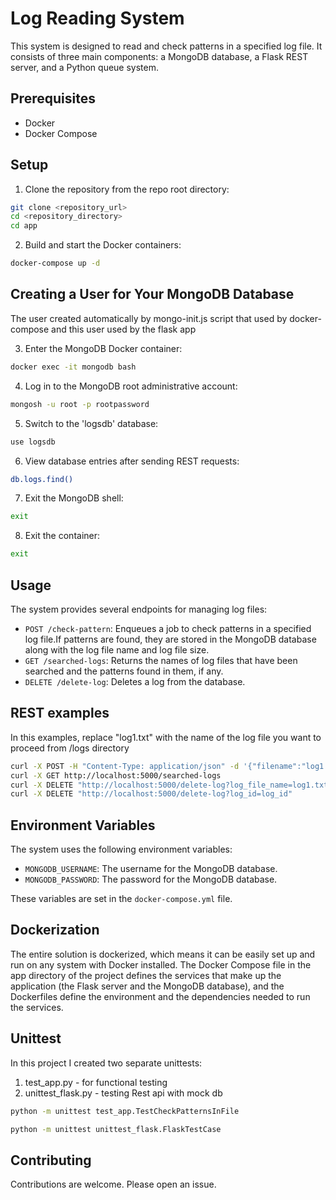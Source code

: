 
# Log Reading System

This system is designed to read and check patterns in a specified log file. It consists of three main components: a MongoDB database, a Flask REST server, and a Python queue system.

## Prerequisites

- Docker
- Docker Compose

## Setup

1. Clone the repository from the repo root directory:

```bash
git clone <repository_url>
cd <repository_directory>
cd app
```

2. Build and start the Docker containers:

```bash
docker-compose up -d
```
## Creating a User for Your MongoDB Database
The user created automatically by mongo-init.js script that used by docker-compose and this user used by the flask app

3. Enter the MongoDB Docker container:

```bash
docker exec -it mongodb bash
```

4. Log in to the MongoDB root administrative account:

```bash
mongosh -u root -p rootpassword
```

5. Switch to the 'logsdb' database:

```bash
use logsdb
```

6. View database entries after sending REST requests:

```bash
db.logs.find()
```

7. Exit the MongoDB shell:

```bash
exit
```

8. Exit the container:

```bash
exit
```

## Usage

The system provides several endpoints for managing log files:

- `POST /check-pattern`: Enqueues a job to check patterns in a specified log file.If patterns are found, they are stored in the MongoDB database along with the log file name and log file size.
- `GET /searched-logs`: Returns the names of log files that have been searched and the patterns found in them, if any.
- `DELETE /delete-log`: Deletes a log from the database.

## REST examples
In this examples, replace "log1.txt" with the name of the log file you want to proceed from /logs directory
```bash
curl -X POST -H "Content-Type: application/json" -d '{"filename":"log1.txt"}' http://localhost:5000/check-pattern
curl -X GET http://localhost:5000/searched-logs
curl -X DELETE "http://localhost:5000/delete-log?log_file_name=log1.txt"
curl -X DELETE "http://localhost:5000/delete-log?log_id=log_id"
```
## Environment Variables

The system uses the following environment variables:

- `MONGODB_USERNAME`: The username for the MongoDB database.
- `MONGODB_PASSWORD`: The password for the MongoDB database.

These variables are set in the `docker-compose.yml` file.

## Dockerization
The entire solution is dockerized, which means it can be easily set up and run on any system with Docker installed. The Docker Compose file in the app directory of the project defines the services that make up the application (the Flask server and the MongoDB database), and the Dockerfiles define the environment and the dependencies needed to run the services.

## Unittest 
In this project I created two separate unittests:
1. test_app.py - for functional testing
2. unittest_flask.py - testing Rest api with mock db 
```bash
python -m unittest test_app.TestCheckPatternsInFile
```
```bash
python -m unittest unittest_flask.FlaskTestCase 
```

## Contributing

Contributions are welcome. Please open an issue.
